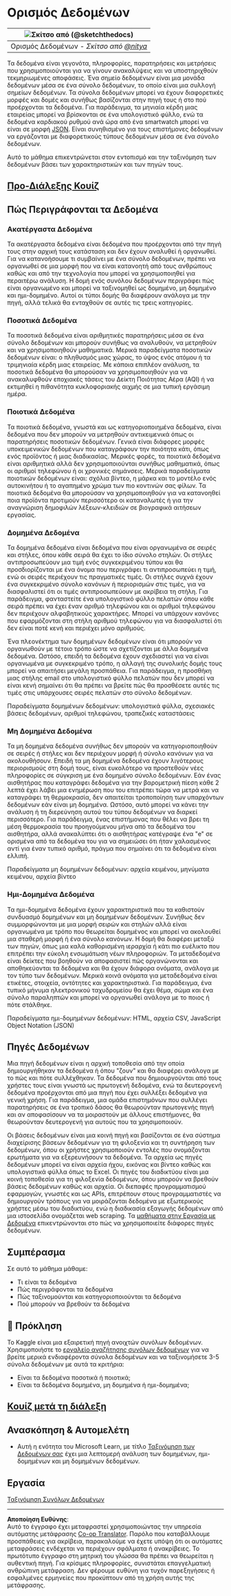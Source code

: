 <!--
CO_OP_TRANSLATOR_METADATA:
{
  "original_hash": "12339119c0165da569a93ddba05f9339",
  "translation_date": "2025-09-05T21:18:42+00:00",
  "source_file": "1-Introduction/03-defining-data/README.md",
  "language_code": "el"
}
-->
# Ορισμός Δεδομένων

|![ Σκίτσο από [(@sketchthedocs)](https://sketchthedocs.dev) ](../../sketchnotes/03-DefiningData.png)|
|:---:|
|Ορισμός Δεδομένων - _Σκίτσο από [@nitya](https://twitter.com/nitya)_ |

Τα δεδομένα είναι γεγονότα, πληροφορίες, παρατηρήσεις και μετρήσεις που χρησιμοποιούνται για να γίνουν ανακαλύψεις και να υποστηριχθούν τεκμηριωμένες αποφάσεις. Ένα σημείο δεδομένων είναι μια μονάδα δεδομένων μέσα σε ένα σύνολο δεδομένων, το οποίο είναι μια συλλογή σημείων δεδομένων. Τα σύνολα δεδομένων μπορεί να έχουν διαφορετικές μορφές και δομές και συνήθως βασίζονται στην πηγή τους ή στο πού προέρχονται τα δεδομένα. Για παράδειγμα, τα μηνιαία κέρδη μιας εταιρείας μπορεί να βρίσκονται σε ένα υπολογιστικό φύλλο, ενώ τα δεδομένα καρδιακού ρυθμού ανά ώρα από ένα smartwatch μπορεί να είναι σε μορφή [JSON](https://stackoverflow.com/a/383699). Είναι συνηθισμένο για τους επιστήμονες δεδομένων να εργάζονται με διαφορετικούς τύπους δεδομένων μέσα σε ένα σύνολο δεδομένων.

Αυτό το μάθημα επικεντρώνεται στον εντοπισμό και την ταξινόμηση των δεδομένων βάσει των χαρακτηριστικών και των πηγών τους.

## [Προ-Διάλεξης Κουίζ](https://ff-quizzes.netlify.app/en/ds/quiz/4)

## Πώς Περιγράφονται τα Δεδομένα

### Ακατέργαστα Δεδομένα
Τα ακατέργαστα δεδομένα είναι δεδομένα που προέρχονται από την πηγή τους στην αρχική τους κατάσταση και δεν έχουν αναλυθεί ή οργανωθεί. Για να κατανοήσουμε τι συμβαίνει με ένα σύνολο δεδομένων, πρέπει να οργανωθεί σε μια μορφή που να είναι κατανοητή από τους ανθρώπους καθώς και από την τεχνολογία που μπορεί να χρησιμοποιηθεί για περαιτέρω ανάλυση. Η δομή ενός συνόλου δεδομένων περιγράφει πώς είναι οργανωμένο και μπορεί να ταξινομηθεί ως δομημένο, μη δομημένο και ημι-δομημένο. Αυτοί οι τύποι δομής θα διαφέρουν ανάλογα με την πηγή, αλλά τελικά θα ενταχθούν σε αυτές τις τρεις κατηγορίες.

### Ποσοτικά Δεδομένα
Τα ποσοτικά δεδομένα είναι αριθμητικές παρατηρήσεις μέσα σε ένα σύνολο δεδομένων και μπορούν συνήθως να αναλυθούν, να μετρηθούν και να χρησιμοποιηθούν μαθηματικά. Μερικά παραδείγματα ποσοτικών δεδομένων είναι: ο πληθυσμός μιας χώρας, το ύψος ενός ατόμου ή τα τριμηνιαία κέρδη μιας εταιρείας. Με κάποια επιπλέον ανάλυση, τα ποσοτικά δεδομένα θα μπορούσαν να χρησιμοποιηθούν για να ανακαλυφθούν εποχιακές τάσεις του Δείκτη Ποιότητας Αέρα (AQI) ή να εκτιμηθεί η πιθανότητα κυκλοφοριακής αιχμής σε μια τυπική εργάσιμη ημέρα.

### Ποιοτικά Δεδομένα
Τα ποιοτικά δεδομένα, γνωστά και ως κατηγοριοποιημένα δεδομένα, είναι δεδομένα που δεν μπορούν να μετρηθούν αντικειμενικά όπως οι παρατηρήσεις ποσοτικών δεδομένων. Γενικά είναι διάφορες μορφές υποκειμενικών δεδομένων που καταγράφουν την ποιότητα κάτι, όπως ενός προϊόντος ή μιας διαδικασίας. Μερικές φορές, τα ποιοτικά δεδομένα είναι αριθμητικά αλλά δεν χρησιμοποιούνται συνήθως μαθηματικά, όπως οι αριθμοί τηλεφώνου ή οι χρονικές σημάνσεις. Μερικά παραδείγματα ποιοτικών δεδομένων είναι: σχόλια βίντεο, η μάρκα και το μοντέλο ενός αυτοκινήτου ή το αγαπημένο χρώμα των πιο κοντινών σας φίλων. Τα ποιοτικά δεδομένα θα μπορούσαν να χρησιμοποιηθούν για να κατανοηθεί ποια προϊόντα προτιμούν περισσότερο οι καταναλωτές ή για την αναγνώριση δημοφιλών λέξεων-κλειδιών σε βιογραφικά αιτήσεων εργασίας.

### Δομημένα Δεδομένα
Τα δομημένα δεδομένα είναι δεδομένα που είναι οργανωμένα σε σειρές και στήλες, όπου κάθε σειρά θα έχει το ίδιο σύνολο στηλών. Οι στήλες αντιπροσωπεύουν μια τιμή ενός συγκεκριμένου τύπου και θα προσδιορίζονται με ένα όνομα που περιγράφει τι αντιπροσωπεύει η τιμή, ενώ οι σειρές περιέχουν τις πραγματικές τιμές. Οι στήλες συχνά έχουν ένα συγκεκριμένο σύνολο κανόνων ή περιορισμών στις τιμές, για να διασφαλιστεί ότι οι τιμές αντιπροσωπεύουν με ακρίβεια τη στήλη. Για παράδειγμα, φανταστείτε ένα υπολογιστικό φύλλο πελατών όπου κάθε σειρά πρέπει να έχει έναν αριθμό τηλεφώνου και οι αριθμοί τηλεφώνου δεν περιέχουν αλφαβητικούς χαρακτήρες. Μπορεί να υπάρχουν κανόνες που εφαρμόζονται στη στήλη αριθμού τηλεφώνου για να διασφαλιστεί ότι δεν είναι ποτέ κενή και περιέχει μόνο αριθμούς.

Ένα πλεονέκτημα των δομημένων δεδομένων είναι ότι μπορούν να οργανωθούν με τέτοιο τρόπο ώστε να σχετίζονται με άλλα δομημένα δεδομένα. Ωστόσο, επειδή τα δεδομένα έχουν σχεδιαστεί για να είναι οργανωμένα με συγκεκριμένο τρόπο, η αλλαγή της συνολικής δομής τους μπορεί να απαιτήσει μεγάλη προσπάθεια. Για παράδειγμα, η προσθήκη μιας στήλης email στο υπολογιστικό φύλλο πελατών που δεν μπορεί να είναι κενή σημαίνει ότι θα πρέπει να βρείτε πώς θα προσθέσετε αυτές τις τιμές στις υπάρχουσες σειρές πελατών στο σύνολο δεδομένων.

Παραδείγματα δομημένων δεδομένων: υπολογιστικά φύλλα, σχεσιακές βάσεις δεδομένων, αριθμοί τηλεφώνου, τραπεζικές καταστάσεις

### Μη Δομημένα Δεδομένα
Τα μη δομημένα δεδομένα συνήθως δεν μπορούν να κατηγοριοποιηθούν σε σειρές ή στήλες και δεν περιέχουν μορφή ή σύνολο κανόνων για να ακολουθήσουν. Επειδή τα μη δομημένα δεδομένα έχουν λιγότερους περιορισμούς στη δομή τους, είναι ευκολότερο να προστεθούν νέες πληροφορίες σε σύγκριση με ένα δομημένο σύνολο δεδομένων. Εάν ένας αισθητήρας που καταγράφει δεδομένα για την βαρομετρική πίεση κάθε 2 λεπτά έχει λάβει μια ενημέρωση που του επιτρέπει τώρα να μετρά και να καταγράφει τη θερμοκρασία, δεν απαιτείται τροποποίηση των υπαρχόντων δεδομένων εάν είναι μη δομημένα. Ωστόσο, αυτό μπορεί να κάνει την ανάλυση ή τη διερεύνηση αυτού του τύπου δεδομένων να διαρκεί περισσότερο. Για παράδειγμα, ένας επιστήμονας που θέλει να βρει τη μέση θερμοκρασία του προηγούμενου μήνα από τα δεδομένα του αισθητήρα, αλλά ανακαλύπτει ότι ο αισθητήρας κατέγραψε ένα "e" σε ορισμένα από τα δεδομένα του για να σημειώσει ότι ήταν χαλασμένος αντί για έναν τυπικό αριθμό, πράγμα που σημαίνει ότι τα δεδομένα είναι ελλιπή.

Παραδείγματα μη δομημένων δεδομένων: αρχεία κειμένου, μηνύματα κειμένου, αρχεία βίντεο

### Ημι-Δομημένα Δεδομένα
Τα ημι-δομημένα δεδομένα έχουν χαρακτηριστικά που τα καθιστούν συνδυασμό δομημένων και μη δομημένων δεδομένων. Συνήθως δεν συμμορφώνονται με μια μορφή σειρών και στηλών αλλά είναι οργανωμένα με τρόπο που θεωρείται δομημένος και μπορεί να ακολουθεί μια σταθερή μορφή ή ένα σύνολο κανόνων. Η δομή θα διαφέρει μεταξύ των πηγών, όπως μια καλά καθορισμένη ιεραρχία ή κάτι πιο ευέλικτο που επιτρέπει την εύκολη ενσωμάτωση νέων πληροφοριών. Τα μεταδεδομένα είναι δείκτες που βοηθούν να αποφασιστεί πώς οργανώνονται και αποθηκεύονται τα δεδομένα και θα έχουν διάφορα ονόματα, ανάλογα με τον τύπο των δεδομένων. Μερικά κοινά ονόματα για μεταδεδομένα είναι ετικέτες, στοιχεία, οντότητες και χαρακτηριστικά. Για παράδειγμα, ένα τυπικό μήνυμα ηλεκτρονικού ταχυδρομείου θα έχει θέμα, σώμα και ένα σύνολο παραληπτών και μπορεί να οργανωθεί ανάλογα με το ποιος ή πότε στάλθηκε.

Παραδείγματα ημι-δομημένων δεδομένων: HTML, αρχεία CSV, JavaScript Object Notation (JSON)

## Πηγές Δεδομένων

Μια πηγή δεδομένων είναι η αρχική τοποθεσία από την οποία δημιουργήθηκαν τα δεδομένα ή όπου "ζουν" και θα διαφέρει ανάλογα με το πώς και πότε συλλέχθηκαν. Τα δεδομένα που δημιουργούνται από τους χρήστες τους είναι γνωστά ως πρωτογενή δεδομένα, ενώ τα δευτερογενή δεδομένα προέρχονται από μια πηγή που έχει συλλέξει δεδομένα για γενική χρήση. Για παράδειγμα, μια ομάδα επιστημόνων που συλλέγει παρατηρήσεις σε ένα τροπικό δάσος θα θεωρούνταν πρωτογενής πηγή και αν αποφασίσουν να τα μοιραστούν με άλλους επιστήμονες, θα θεωρούνταν δευτερογενή για αυτούς που τα χρησιμοποιούν.

Οι βάσεις δεδομένων είναι μια κοινή πηγή και βασίζονται σε ένα σύστημα διαχείρισης βάσεων δεδομένων για τη φιλοξενία και τη συντήρηση των δεδομένων, όπου οι χρήστες χρησιμοποιούν εντολές που ονομάζονται ερωτήματα για να εξερευνήσουν τα δεδομένα. Τα αρχεία ως πηγές δεδομένων μπορεί να είναι αρχεία ήχου, εικόνας και βίντεο καθώς και υπολογιστικά φύλλα όπως το Excel. Οι πηγές του διαδικτύου είναι μια κοινή τοποθεσία για τη φιλοξενία δεδομένων, όπου μπορούν να βρεθούν βάσεις δεδομένων καθώς και αρχεία. Οι διεπαφές προγραμματισμού εφαρμογών, γνωστές και ως APIs, επιτρέπουν στους προγραμματιστές να δημιουργούν τρόπους για να μοιράζονται δεδομένα με εξωτερικούς χρήστες μέσω του διαδικτύου, ενώ η διαδικασία εξαγωγής δεδομένων από μια ιστοσελίδα ονομάζεται web scraping. Τα [μαθήματα στην Εργασία με Δεδομένα](../../../../../../../../../2-Working-With-Data) επικεντρώνονται στο πώς να χρησιμοποιείτε διάφορες πηγές δεδομένων.

## Συμπέρασμα

Σε αυτό το μάθημα μάθαμε:

- Τι είναι τα δεδομένα
- Πώς περιγράφονται τα δεδομένα
- Πώς ταξινομούνται και κατηγοριοποιούνται τα δεδομένα
- Πού μπορούν να βρεθούν τα δεδομένα

## 🚀 Πρόκληση

Το Kaggle είναι μια εξαιρετική πηγή ανοιχτών συνόλων δεδομένων. Χρησιμοποιήστε το [εργαλείο αναζήτησης συνόλων δεδομένων](https://www.kaggle.com/datasets) για να βρείτε μερικά ενδιαφέροντα σύνολα δεδομένων και να ταξινομήσετε 3-5 σύνολα δεδομένων με αυτά τα κριτήρια:

- Είναι τα δεδομένα ποσοτικά ή ποιοτικά;
- Είναι τα δεδομένα δομημένα, μη δομημένα ή ημι-δομημένα;

## [Κουίζ μετά τη διάλεξη](https://ff-quizzes.netlify.app/en/ds/quiz/5)

## Ανασκόπηση & Αυτομελέτη

- Αυτή η ενότητα του Microsoft Learn, με τίτλο [Ταξινόμηση των Δεδομένων σας](https://docs.microsoft.com/en-us/learn/modules/choose-storage-approach-in-azure/2-classify-data) έχει μια λεπτομερή ανάλυση των δομημένων, ημι-δομημένων και μη δομημένων δεδομένων.

## Εργασία

[Ταξινόμηση Συνόλων Δεδομένων](assignment.md)

---

**Αποποίηση Ευθύνης**:  
Αυτό το έγγραφο έχει μεταφραστεί χρησιμοποιώντας την υπηρεσία αυτόματης μετάφρασης [Co-op Translator](https://github.com/Azure/co-op-translator). Παρόλο που καταβάλλουμε προσπάθειες για ακρίβεια, παρακαλούμε να έχετε υπόψη ότι οι αυτόματες μεταφράσεις ενδέχεται να περιέχουν σφάλματα ή ανακρίβειες. Το πρωτότυπο έγγραφο στη μητρική του γλώσσα θα πρέπει να θεωρείται η αυθεντική πηγή. Για κρίσιμες πληροφορίες, συνιστάται επαγγελματική ανθρώπινη μετάφραση. Δεν φέρουμε ευθύνη για τυχόν παρεξηγήσεις ή εσφαλμένες ερμηνείες που προκύπτουν από τη χρήση αυτής της μετάφρασης.